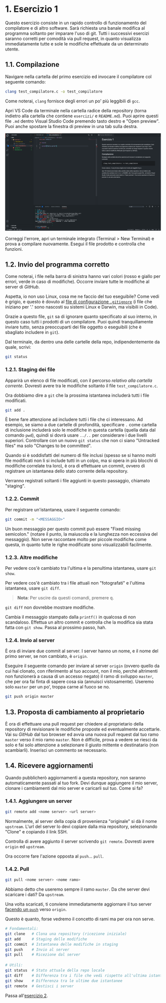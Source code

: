 # 1. Esercizio 1

Questo esercizio consiste in un rapido controllo di funzionamento del compilatore e di altro software. Sarà richiesta una banale modifica al programma soltanto per imparare l'uso di git. Tutti i successivi esercizi saranno corretti per comodità via pull request, in quanto visualizza immediatamente tutte e sole le modifiche effettuate da un determinato utente.

## 1.1. Compilazione

Navigare nella cartella del primo esercizio ed invocare il compilatore col seguente comando:

```zsh
clang test_compilatore.c -o test_compilatore
```

Come noterai, `clang` fornisce degli errori un po' più leggibili di `gcc`.

Apri VS Code da terminale nella cartella radice della repository (torna indietro alla cartella che contiene `esercizi/` e `README.md`). Puoi aprire questi file `.md` dentro Visual Studio Code premendo tasto destro e "Open preview". Puoi anche spostare la finestra di preview in una tab sulla destra.

![Screenshot di VS Code](../../resources/code-1.png)

Correggi l'errore, apri un terminale integrato (Terminal > New Terminal) e prova a compilare nuovamente. Esegui il file prodotto e controlla che funzioni.

## 1.2. Invio del programma corretto

Come noterai, i file nella barra di sinistra hanno vari colori (rosso e giallo per errori, verde in caso di modifiche). Occorre inviare tutte le modifiche al server di *GitHub*.

Aspetta, io non uso Linux, cosa me ne faccio del tuo eseguibile? Come vedi è grigio, e questo è dovuto al [file di configurazione `.gitignore`](../../.gitignore) (i file che iniziano per '.' sono nascosti su sistemi Linux e Darwin, ma visibili in Code).

Grazie a questo file, `git` sa di ignorare quanto specificato al suo interno, in questo caso tutti i prodotti di un compilatore. Puoi quindi tranquillamente inviare tutto, senza preoccuparti dei file oggetto o eseguibili (che è sbagliato includere in `git`).

Dal terminale, da dentro una delle cartelle della repo, indipendentemente da quale, scrivi:

```zsh
git status
```

### 1.2.1. Staging dei file

Apparirà un elenco di file modificati, con il percorso *relativo alla cartella corrente*. Dovresti avere tra le modifiche soltanto il file `test_compilatore.c`.

Ora dobbiamo dire a `git` che la prossima istantanea includerà tutti i file modificati.

```zsh
git add .
```

È bene fare attenzione ad includere tutti i file che ci interessano. Ad esempio, se siamo a due cartelle di profondità, specificare `.` come cartella di inclusione includerà solo le modifiche in questa cartella (quella data dal comando `pwd`), quindi si dovrà usare `../..` per considerare i due livelli superiori. Controllare con un nuovo `git status` che non ci siano "Untracked files" ma solo "Changes to be committed".

Quando si è soddisfatti del numero di file inclusi (spesso se si hanno molti file modificati non li si include tutti in un colpo, ma si opera in più blocchi di modifiche correlate tra loro), è ora di effettuare un commit, ovvero di registrare un istantanea dello stato corrente della repository.

Verranno registrati soltanti i file aggiunti in questo passaggio, chiamato "staging".

### 1.2.2. Commit

Per registrare un'istantanea, usare il seguente comando:

```zsh
git commit -m "<MESSAGGIO>"
```

Un buon messaggio per questo commit può essere "Fixed missing semicolon." (notare il punto, la maiuscola e la lunghezza non eccessiva del messaggio). Non serve raccontare molto per piccole modifiche come questa, in quanto tutte le righe modificate sono visualizzabili facilmente.

### 1.2.3. Altre modifiche

Per vedere cos'è cambiato tra l'ultima e la penultima istantanea, usare `git show`.

Per vedere cos'è cambiato tra i file attuali non "fotografati" e l'ultima istantanea, usare `git diff`.

> **Nota**: Per uscire da questi comandi, premere <kbd>q</kbd>.

`git diff` non dovrebbe mostrare modifiche.

Cambia il messaggio stampato dalla `printf()` in qualcosa di non scandaloso. Effettua un altro commit e controlla che la modifica sia stata fatta con `git show`. Passa al prossimo passo, hah.

### 1.2.4. Invio al server

È ora di inviare due commit al server. I server hanno un nome, e il nome del primo server, se non cambiato, è `origin`.

Eseguire il seguente comando per inviare al server `origin` (ovvero quello da cui hai clonato, con riferimento al tuo account, non il mio, perché altrimenti non funzionerà a causa di un accesso negato) il ramo di sviluppo `master`, che per ora fai finta di sapere cosa sia (annuisci vistosamente). Useremo solo `master` per un po', troppa carne al fuoco se no.

```zsh
git push origin master
```

## 1.3. Proposta di cambiamento al proprietario

È ora di effettuare una pull request per chiedere al proprietario della repository di revisionare le modifiche proposte ed eventualmente accettarle. Vai su *GitHub* dal tuo browser ed avvia una nuova pull request dal tuo ramo `master` verso il mio ramo `master`. Non è difficile, prova a vedere se riesci da solo e fai solo attenzione a selezionare il giusto mittente e destinatario (non scambiarli). Inserisci un commento se necessario.

## 1.4. Ricevere aggiornamenti

Quando pubblicherò aggiornamenti a questa repository, non saranno automaticamente passati al tuo fork. Devi dunque aggiungere il mio server, clonare i cambiamenti dal mio server e caricarli sul tuo. Come si fa?

### 1.4.1. Aggiungere un server

```zsh
git remote add <nome server> <url server>
```

Normalmente, al server della copia di provenienza "originale" si dà il nome `upstream`. L'url del server lo devi copiare dalla mia repository, selezionando "Clone" e copiando il link SSH.

Controlla di avere aggiunto il server scrivendo `git remote`. Dovresti avere `origin` ed `upstream`.

Ora occorre fare l'azione opposta al `push`... `pull`.

### 1.4.2. Pull

```zsh
git pull <nome server> <nome ramo>
```

Abbiamo detto che useremo sempre il ramo `master`. Da che server devi scaricare i dati? Da `upstream`.

Una volta scaricati, ti conviene immediatamente aggiornare il tuo server [facendo un `push`](#invio-al-server) verso `origin`.

Questo è quanto, forse vedremo il concetto di rami ma per ora non serve.

```zsh
# Fondamentali:
git clone   # Clona una repository (ricezione iniziale)
git add     # Staging delle modifiche
git commit  # Istantanea delle modifiche in staging
git push    # Invio al server
git pull    # Ricezione dal server

# Utili:
git status  # Stato attuale della repo locale
git diff    # Differenza tra i file che vedi rispetto all'ultima istantanea
git show    # Differenza tra le ultime due istantanee
git remote  # Gestisci i server
```

Passa all'[esercizio 2](../2/README.md).

